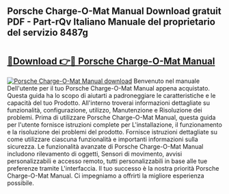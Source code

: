 ## Porsche Charge-O-Mat Manual Download gratuit PDF - Part-rQv Italiano Manuale del proprietario del servizio 8487g

# <h2><a href="http://dfb4vl.blite.top/?on=Porsche+Charge-O-Mat+Manual">🔗Download 👉🔴 Porsche Charge-O-Mat Manual</a></h2>

[![Porsche Charge-O-Mat Manual download](https://i.imgur.com/lujVjoI.png)](http://dfb4vl.blite.top/?on=Porsche+Charge-O-Mat+Manual)
Benvenuto nel manuale Dell'utente per il tuo Porsche Charge-O-Mat Manual appena acquistato. Questa guida ha lo scopo di aiutarti a padroneggiare le caratteristiche e le capacità del tuo Prodotto. All'interno troverai informazioni dettagliate su funzionalità, configurazione, utilizzo, Manutenzione e Risoluzione dei problemi. Prima di utilizzare Porsche Charge-O-Mat Manual, questa guida per l'utente fornisce istruzioni complete per L'installazione, il funzionamento e la risoluzione dei problemi del prodotto. Fornisce istruzioni dettagliate su come utilizzare ciascuna funzionalità e importanti informazioni sulla sicurezza. Le funzionalità avanzate di Porsche Charge-O-Mat Manual includono rilevamento di oggetti, Sensori di movimento, avvisi personalizzabili e accesso remoto, tutti personalizzabili in base alle tue preferenze tramite L'interfaccia. Il tuo successo è la nostra priorità Porsche Charge-O-Mat Manual. Ci impegniamo a offrirti la migliore esperienza possibile.
